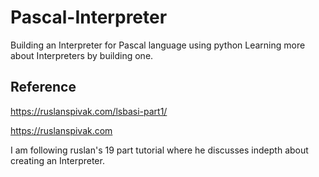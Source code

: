 # Pascal-Interpreter
Building an Interpreter for Pascal language using python
Learning more about Interpreters by building one. 
## Reference
https://ruslanspivak.com/lsbasi-part1/

https://ruslanspivak.com

I am following ruslan's 19 part tutorial where he discusses indepth about creating an Interpreter.
